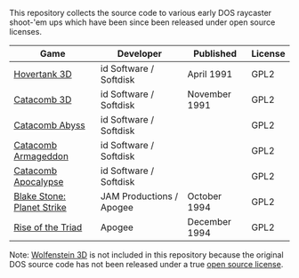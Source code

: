 This repository collects the source code to various early DOS raycaster
shoot-'em ups which have been since been released under open source
licenses.

| Game                                                    | Developer                | Published     | License |
|---------------------------------------------------------|--------------------------|---------------|---------|
| [Hovertank 3D](hovertank-3d/)                           | id Software / Softdisk   | April 1991    | GPL2    |
| [Catacomb 3D](catacomb-3d/)                             | id Software / Softdisk   | November 1991 | GPL2    |
| [Catacomb Abyss](catacomb-abyss/)                       | id Software / Softdisk   |               | GPL2    |
| [Catacomb Armageddon](catacomb-armageddon/)             | id Software / Softdisk   |               | GPL2    |
| [Catacomb Apocalypse](catacomb-apocalypse/)             | id Software / Softdisk   |               | GPL2    |
| [Blake Stone: Planet Strike](blake-stone-planet-strike/)| JAM Productions / Apogee | October 1994  | GPL2    |
| [Rise of the Triad](rise-of-the-triad/)                 | Apogee                   | December 1994 | GPL2    |

Note: [Wolfenstein 3D](https://github.com/id-Software/wolf3d) is not included
in this repository because the original DOS source code has not been released
under a true [open source license](https://opensource.org/osd-annotated).
